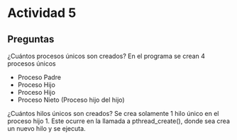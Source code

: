 # Actividad 5
## Preguntas
¿Cuántos procesos únicos son creados?
En el programa se crean 4 procesos únicos
- Proceso Padre
- Proceso Hijo
- Proceso Hijo
- Proceso Nieto (Proceso hijo del hijo)

¿Cuántos hilos únicos son creados?
Se crea solamente 1 hilo único en el proceso hijo 1. Este ocurre en la llamada a pthread_create(), donde sea crea un nuevo hilo y se ejecuta.